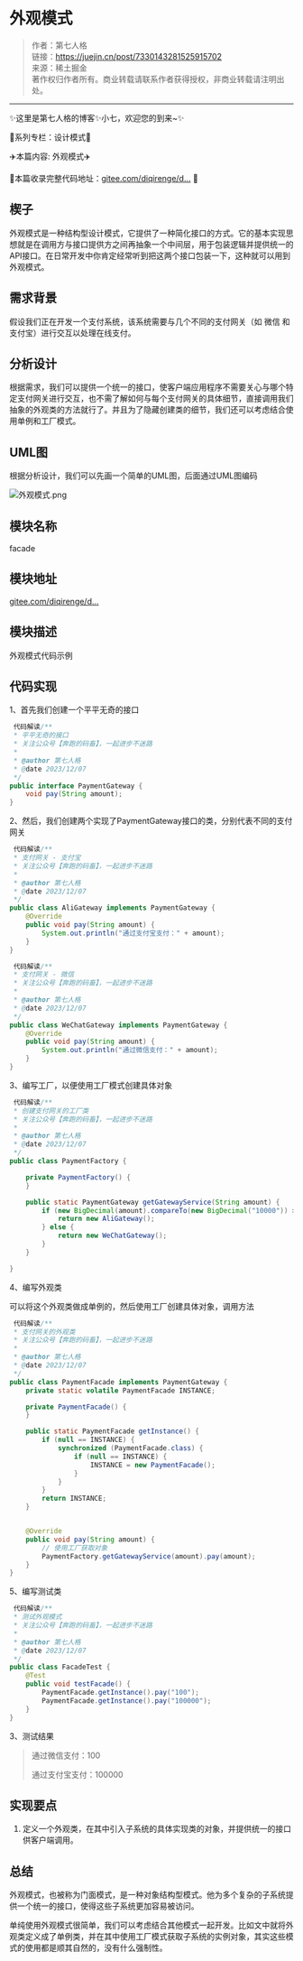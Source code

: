 # 外观模式

> 作者：第七人格               
> 链接：https://juejin.cn/post/7330143281525915702             
> 来源：稀土掘金                  
> 著作权归作者所有。商业转载请联系作者获得授权，非商业转载请注明出处。                    

---------

✨这里是第七人格的博客✨小七，欢迎您的到来~✨

🍅系列专栏：设计模式🍅

✈️本篇内容: 外观模式✈️

🍱本篇收录完整代码地址：[gitee.com/diqirenge/d…](https://link.juejin.cn?target=https%3A%2F%2Fgitee.com%2Fdiqirenge%2Fdesign-pattern "https://gitee.com/diqirenge/design-pattern") 🍱

## 楔子

外观模式是一种结构型设计模式，它提供了一种简化接口的方式。它的基本实现思想就是在调⽤⽅与接⼝提供⽅之间再抽象⼀个中间层，⽤于包装逻辑并提供统一的API接⼝。在日常开发中你肯定经常听到把这两个接⼝包装⼀下，这种就可以用到外观模式。

## 需求背景

假设我们正在开发一个支付系统，该系统需要与几个不同的支付网关（如 微信 和 支付宝）进行交互以处理在线支付。

## 分析设计

根据需求，我们可以提供一个统一的接口，使客户端应用程序不需要关心与哪个特定支付网关进行交互，也不需了解如何与每个支付网关的具体细节，直接调用我们抽象的外观类的方法就行了。并且为了隐藏创建类的细节，我们还可以考虑结合使用单例和工厂模式。

## UML图

根据分析设计，我们可以先画一个简单的UML图，后面通过UML图编码

![外观模式.png](https://img.52javaee.com/blog20241008230436.webp)

## 模块名称

facade

## 模块地址

[gitee.com/diqirenge/d…](https://link.juejin.cn?target=https%3A%2F%2Fgitee.com%2Fdiqirenge%2Fdesign-pattern%2Ftree%2Fmaster%2Fsrc%2Fmain%2Fjava%2Fcom%2Frun2code%2Fdesign%2Fstructural%2Ffacade "https://gitee.com/diqirenge/design-pattern/tree/master/src/main/java/com/run2code/design/structural/facade")

## 模块描述

外观模式代码示例

## 代码实现

1、首先我们创建一个平平无奇的接口

```java
 代码解读/**
 * 平平无奇的接口
 * 关注公众号【奔跑的码畜】，一起进步不迷路
 *
 * @author 第七人格
 * @date 2023/12/07
 */
public interface PaymentGateway {
    void pay(String amount);
}
```

2、然后，我们创建两个实现了PaymentGateway接口的类，分别代表不同的支付网关

```java
 代码解读/**
 * 支付网关 - 支付宝
 * 关注公众号【奔跑的码畜】，一起进步不迷路
 *
 * @author 第七人格
 * @date 2023/12/07
 */
public class AliGateway implements PaymentGateway {
    @Override
    public void pay(String amount) {
        System.out.println("通过支付宝支付：" + amount);
    }
}
```

```java
 代码解读/**
 * 支付网关 - 微信
 * 关注公众号【奔跑的码畜】，一起进步不迷路
 *
 * @author 第七人格
 * @date 2023/12/07
 */
public class WeChatGateway implements PaymentGateway {
    @Override
    public void pay(String amount) {
        System.out.println("通过微信支付：" + amount);
    }
}
```

3、编写工厂，以便使用工厂模式创建具体对象

```java
 代码解读/**
 * 创建支付网关的工厂类
 * 关注公众号【奔跑的码畜】，一起进步不迷路
 *
 * @author 第七人格
 * @date 2023/12/07
 */
public class PaymentFactory {

    private PaymentFactory() {
    }

    public static PaymentGateway getGatewayService(String amount) {
        if (new BigDecimal(amount).compareTo(new BigDecimal("10000")) > 0) {
            return new AliGateway();
        } else {
            return new WeChatGateway();
        }
    }

}
```

4、编写外观类

可以将这个外观类做成单例的，然后使用工厂创建具体对象，调用方法

```java
 代码解读/**
 * 支付网关的外观类
 * 关注公众号【奔跑的码畜】，一起进步不迷路
 *
 * @author 第七人格
 * @date 2023/12/07
 */
public class PaymentFacade implements PaymentGateway {
    private static volatile PaymentFacade INSTANCE;

    private PaymentFacade() {
    }

    public static PaymentFacade getInstance() {
        if (null == INSTANCE) {
            synchronized (PaymentFacade.class) {
                if (null == INSTANCE) {
                    INSTANCE = new PaymentFacade();
                }
            }
        }
        return INSTANCE;
    }


    @Override
    public void pay(String amount) {
        // 使用工厂获取对象
        PaymentFactory.getGatewayService(amount).pay(amount);
    }
}
```

5、编写测试类

```java
 代码解读/**
 * 测试外观模式
 * 关注公众号【奔跑的码畜】，一起进步不迷路
 *
 * @author 第七人格
 * @date 2023/12/07
 */
public class FacadeTest {
    @Test
    public void testFacade() {
        PaymentFacade.getInstance().pay("100");
        PaymentFacade.getInstance().pay("100000");
    }
}
```

3、测试结果

> 通过微信支付：100
>
> 通过支付宝支付：100000

## 实现要点

1. 定义一个外观类，在其中引入子系统的具体实现类的对象，并提供统一的接口供客户端调用。

## 总结

外观模式，也被称为门面模式，是一种对象结构型模式。他为多个复杂的子系统提供一个统一的接口，使得这些子系统更加容易被访问。

单纯使用外观模式很简单，我们可以考虑结合其他模式一起开发。比如文中就将外观类定义成了单例类，并在其中使用工厂模式获取子系统的实例对象，其实这些模式的使用都是顺其自然的，没有什么强制性。